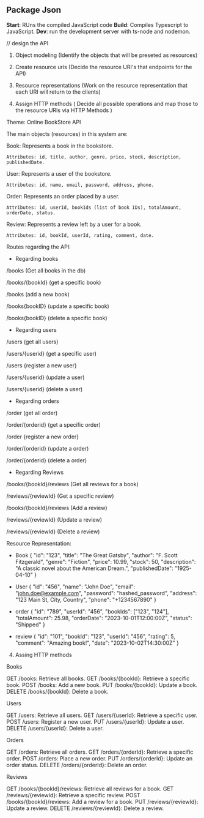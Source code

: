 
## Package Json
**Start**: RUns the compiled JavaScript code
**Build**: Compiles Typescript to JavaScript.
**Dev**: run the development server with ts-node and nodemon.




// design the API

1. Object modeling (Identify the objects that will be preseted as resources)

2. Create resource uris (Decide the resource URI's that endpoints for the API)

3. Resource representations (Work on the resource representation that each URI will return to the clients)

4. Assign HTTP methods ( Decide all possible operations and map those to the resource URIs via HTTP Methods )


Theme: Online BookStore API

The main objects (resources) in this system are:

Book: Represents a book in the bookstore.

    Attributes: id, title, author, genre, price, stock, description, publishedDate.

User: Represents a user of the bookstore.

    Attributes: id, name, email, password, address, phone.

Order: Represents an order placed by a user.

    Attributes: id, userId, bookIds (list of book IDs), totalAmount, orderDate, status.

Review: Represents a review left by a user for a book.

    Attributes: id, bookId, userId, rating, comment, date.


Routes regarding the API:

- Regarding books

/books (Get all books in the db)

/books/{bookId} (get a specific book)

/books (add a new book)

/books{bookID} (update a specific book)

/books{bookID} (delete a specific book)

- Regarding users

/users (get all users)

/users/{userid} (get a specific user)

/users {register a new user}

/users/{userid} (update a user)

/users/{userid} (delete a user)

- Regarding orders

/order (get all order)

/order/{orderid} (get a specific order)

/order {register a new order}

/order/{orderid} (update a order)

/order/{orderid} (delete a order)

- Regarding Reviews

/books/{bookId}/reviews (Get all reviews for a book) 

/reviews/{reviewId} (Get a specific review) 

/books/{bookId}/reviews (Add a review) 

/reviews/{reviewId} (Update a review) 

/reviews/{reviewId} (Delete a review)


Resource Representation:

- Book
{
  "id": "123",
  "title": "The Great Gatsby",
  "author": "F. Scott Fitzgerald",
  "genre": "Fiction",
  "price": 10.99,
  "stock": 50,
  "description": "A classic novel about the American Dream.",
  "publishedDate": "1925-04-10"
}

- User
{
  "id": "456",
  "name": "John Doe",
  "email": "john.doe@example.com",
  "password": "hashed_password",
  "address": "123 Main St, City, Country",
  "phone": "+1234567890"
}

- order
{
  "id": "789",
  "userId": "456",
  "bookIds": ["123", "124"],
  "totalAmount": 25.98,
  "orderDate": "2023-10-01T12:00:00Z",
  "status": "Shipped"
}

- review
{
  "id": "101",
  "bookId": "123",
  "userId": "456",
  "rating": 5,
  "comment": "Amazing book!",
  "date": "2023-10-02T14:30:00Z"
}

4. Assing HTTP methods

Books

GET /books: Retrieve all books.
GET /books/{bookId}: Retrieve a specific book.
POST /books: Add a new book.
PUT /books/{bookId}: Update a book.
DELETE /books/{bookId}: Delete a book.

Users

GET /users: Retrieve all users.
GET /users/{userId}: Retrieve a specific user.
POST /users: Register a new user.
PUT /users/{userId}: Update a user.
DELETE /users/{userId}: Delete a user.

Orders

GET /orders: Retrieve all orders.
GET /orders/{orderId}: Retrieve a specific order.
POST /orders: Place a new order.
PUT /orders/{orderId}: Update an order status.
DELETE /orders/{orderId}: Delete an order.

Reviews

GET /books/{bookId}/reviews: Retrieve all reviews for a book.
GET /reviews/{reviewId}: Retrieve a specific review.
POST /books/{bookId}/reviews: Add a review for a book.
PUT /reviews/{reviewId}: Update a review.
DELETE /reviews/{reviewId}: Delete a review.